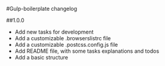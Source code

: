 #Gulp-boilerplate changelog

##1.0.0

* Add new tasks for development
* Add a customizable .browserslistrc file
* Add a customizable .postcss.config.js file
* Add README file, with some tasks explanations and todos
* Add a basic structure